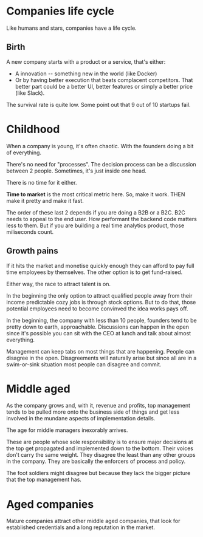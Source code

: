 # Companies life cycle

Like humans and stars, companies have a life cycle.


## Birth

A new company starts with a product or a service, that's either:

- A innovation -- something new in the world (like Docker)
- Or by having better execution that beats complacent competitors. That
  better part could be a better UI, better features or simply a better
  price (like Slack).

The survival rate is quite low. Some point out that 9 out of 10
startups fail.


# Childhood

When a company is young, it's often chaotic. With the founders doing a
bit of everything.

There's no need for "processes". The decision process can be a
discussion between 2 people. Sometimes, it's just inside one head.

There is no time for it either.

**Time to market** is the most critical metric here. So, make it work.
THEN make it pretty and make it fast.

The order of these last 2 depends if you are doing a B2B or a B2C. B2C
needs to appeal to the end user. How performant the backend code
matters less to them. But if you are building a real time analytics
product, those miliseconds count.


## Growth pains

If it hits the market and monetise quickly enough they can afford to
pay full time employees by themselves. The other option is to get
fund-raised.

Either way, the race to attract talent is on.

In the beginning the only option to attract qualified people away from
their income predictable cozy jobs is through stock options. But to do
that, those potential employees need to become convinved the idea works
pays off.

In the beginning, the company with less than 10 people, founders tend
to be pretty down to earth, approachable. Discussions can happen in the
open since it's possible you can sit with the CEO at lunch and talk
about almost everything.

Management can keep tabs on most things that are happening. People can
disagree in the open. Disagreements will naturally arise but since all
are in a swim-or-sink situation most people can disagree and commit.


# Middle aged

As the company grows and, with it, revenue and profits, top management
tends to be pulled more onto the business side of things and get less
involved in the mundane aspects of implementation details.

The age for middle managers inexorably arrives.

These are people whose sole responsibility is to ensure major decisions
at the top get propagated and implemented down to the bottom. Their
voices don't carry the same weight. They disagree the least than any
other groups in the company. They are basically the enforcers of
process and policy.

The foot soldiers might disagree but because they lack the bigger
picture that the top management has.


# Aged companies

Mature companies attract other middle aged companies, that look for
established credentials and a long reputation in the market.




